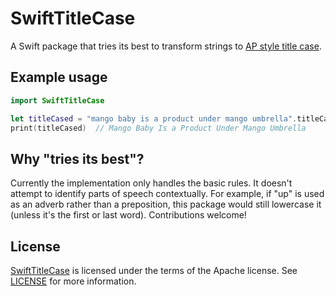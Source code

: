 # SwiftTitleCase

A Swift package that tries its best to transform strings to [AP style title case](https://en.wikipedia.org/wiki/Title_case#AP_Stylebook).

## Example usage

```swift
import SwiftTitleCase

let titleCased = "mango baby is a product under mango umbrella".titleCase()
print(titleCased)  // Mango Baby Is a Product Under Mango Umbrella
```

## Why "tries its best"?

Currently the implementation only handles the basic rules. It doesn't attempt to identify parts of speech contextually. For example, if "up" is used as an adverb rather than a preposition, this package would still lowercase it (unless it's the first or last word). Contributions welcome!

## License

[SwiftTitleCase](https://github.com/mangoumbrella/SwiftTitleCase) is licensed under the terms of the Apache license. See [LICENSE](LICENSE) for more information.

